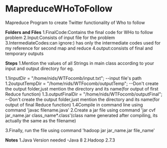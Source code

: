 # MapreduceWHoToFollow
Mapreduce Program to create Twitter functionality of Who to follow

**Folders and Files**
 1.FinalCode:Contains the final code for WHo to follow problem
 2.Input:Consists of input file for the problem
 3.IntermediateCodes:can ignore:) has only the intermediate codes used for my reference for second map and reduce
 4.output:consists of final and temporary outputs
 
**Steps**
1.Mention the values of all Strings in main class according to your input and output directory for eg.
 
   1.1inputDir = "/home/nids/WTFocomb/input.txt"; --input file's path
   1.2outputTempDir = "/home/nids/WTFocomb/outputTemp"; --Don't create the output folder,just mention the  directory and its name(for   output of first Reduce function)
   1.3.outputFinalDir = "/home/nids/WTFocomb/outputFinal"; --Don't create the output folder,just mention the directory and its name(for output of final Reduce function)
   1.4Compile in command line using command 'javac filename.java'
2.Create a jar file using command 'jar cvf jar_name.jar class_name*.class'(class name generated after compiling, its actually the same as the filename)

3.Finally, run the file using command 'hadoop jar jar_name.jar file_name'

**Notes**
1.Java Version needed -Java 8
2.Hadoop 2.7.3
